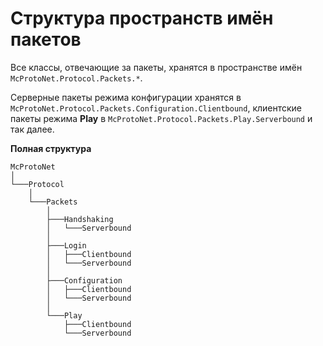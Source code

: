 # Структура пространств имён пакетов

Все классы, отвечающие за пакеты, хранятся в пространстве имён `McProtoNet.Protocol.Packets.*`.

Серверные пакеты режима конфигурации хранятся в `McProtoNet.Protocol.Packets.Configuration.Clientbound`,
клиентские пакеты режима **Play** в `McProtoNet.Protocol.Packets.Play.Serverbound` и так далее.

**Полная структура**
```plain text
McProtoNet
│
└───Protocol
    │
    └───Packets
        │
        ├───Handshaking
        │   └───Serverbound
        │
        ├───Login
        │   ├───Clientbound
        │   └───Serverbound
        │
        ├───Configuration
        │   ├───Clientbound
        │   └───Serverbound
        │
        └───Play
            ├───Clientbound
            └───Serverbound
```
